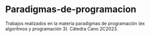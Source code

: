 # Paradigmas-de-programacion
Trabajos realizados en la materia paradigmas de programación (ex algoritmos y programación 3). Cátedra Cano 2C2023.
